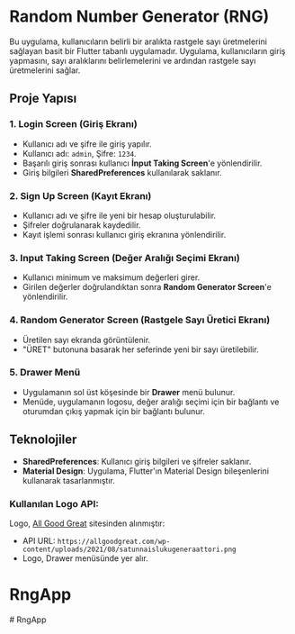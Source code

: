 # Random Number Generator (RNG)

Bu uygulama, kullanıcıların belirli bir aralıkta rastgele sayı üretmelerini sağlayan basit bir Flutter tabanlı uygulamadır. Uygulama, kullanıcıların giriş yapmasını, sayı aralıklarını belirlemelerini ve ardından rastgele sayı üretmelerini sağlar.

## Proje Yapısı

### 1. **Login Screen** (Giriş Ekranı)
- Kullanıcı adı ve şifre ile giriş yapılır.
- Kullanıcı adı: `admin`, Şifre: `1234`.
- Başarılı giriş sonrası kullanıcı **İnput Taking Screen**'e yönlendirilir.
- Giriş bilgileri **SharedPreferences** kullanılarak saklanır.

### 2. **Sign Up Screen** (Kayıt Ekranı)
- Kullanıcı adı ve şifre ile yeni bir hesap oluşturulabilir.
- Şifreler doğrulanarak kaydedilir.
- Kayıt işlemi sonrası kullanıcı giriş ekranına yönlendirilir.

### 3. **Input Taking Screen** (Değer Aralığı Seçimi Ekranı)
- Kullanıcı minimum ve maksimum değerleri girer.
- Girilen değerler doğrulandıktan sonra **Random Generator Screen**'e yönlendirilir.

### 4. **Random Generator Screen** (Rastgele Sayı Üretici Ekranı)
- Üretilen sayı ekranda görüntülenir.
- "ÜRET" butonuna basarak her seferinde yeni bir sayı üretilebilir.

### 5. **Drawer Menü**
- Uygulamanın sol üst köşesinde bir **Drawer** menü bulunur.
- Menüde, uygulamanın logosu, değer aralığı seçimi için bir bağlantı ve oturumdan çıkış yapmak için bir bağlantı bulunur.

## Teknolojiler
- **SharedPreferences**: Kullanıcı giriş bilgileri ve şifreler saklanır.
- **Material Design**: Uygulama, Flutter'ın Material Design bileşenlerini kullanarak tasarlanmıştır.

### Kullanılan Logo API:
Logo, [All Good Great](https://allgoodgreat.com) sitesinden alınmıştır:
- API URL: `https://allgoodgreat.com/wp-content/uploads/2021/08/satunnaislukugeneraattori.png`
- Logo, Drawer menüsünde yer alır.

# RngApp
#   R n g A p p  
 